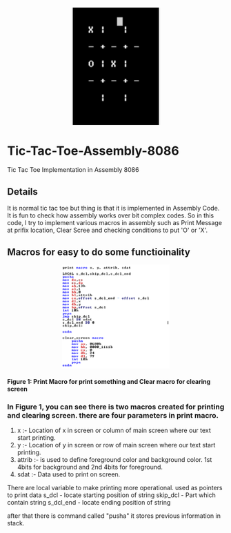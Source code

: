 <p align="center"><img src="Images/logo-main.png" width="200"></p>

# Tic-Tac-Toe-Assembly-8086
Tic Tac Toe Implementation in Assembly 8086


## Details
<p>It is normal tic tac toe but thing is that it is implemented in Assembly Code. It is fun to check how assembly works over bit complex codes. So in this code, I try to implement various macros in assembly such as Print Message at prifix location, Clear Scree and checking conditions to put 'O' or 'X'.</p>

## Macros for easy to do some functioinality

<p align="center"><img src="Images/macro1.PNG" width="250" /></p>
<h4>Figure 1: Print Macro for print something and Clear macro for clearing screen</h4>

### In Figure 1, you can see there is two macros created for printing and clearing screen. there are four parameters in print macro.
 
1. x :- Location of x in screen or column of main screen where our text start printing.
1. y :- Location of y in screen or row of main screen where our text start printing.
1. attrib :- is used to define foreground color and background color. 1st 4bits for background and 2nd 4bits for foreground.
1. sdat :- Data used to print on screen.

There are local variable to make printing more operational.
used as pointers to print data 
s_dcl - locate starting position of string
skip_dcl - Part which contain string
s_dcl_end - locate ending position of string

after that there is command called "pusha"
it stores previous information in stack.



